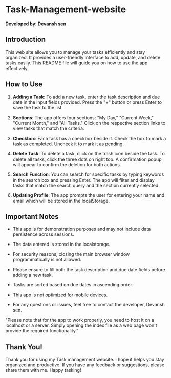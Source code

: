 # Task-Management-website
**Developed by: Devansh sen**

## Introduction

This web site allows you to manage your tasks efficiently and stay organized. It provides a user-friendly interface to add, update, and delete tasks easily. This README file will guide you on how to use the app effectively.

## How to Use

1. **Adding a Task**: To add a new task, enter the task description and due date in the input fields provided. Press the "+" button or press Enter to save the task to the list.

2. **Sections**: The app offers four sections: "My Day," "Current Week," "Current Month," and "All Tasks." Click on the respective section links to view tasks that match the criteria.

3. **Checkbox**: Each task has a checkbox beside it. Check the box to mark a task as completed. Uncheck it to mark it as pending.

4. **Delete Task**: To delete a task, click on the trash icon beside the task. To delete all tasks, click the three dots on right top. A confirmation popup will appear to confirm the deletion for both actions.

5. **Search Function**: You can search for specific tasks by typing keywords in the search box and pressing Enter. The app will filter and display tasks that match the search query and the section currently selected.

6. **Updating Profile**: The app prompts the user for entering your name and email which will be stored in the localStorage.

## Important Notes

- This app is for demonstration purposes and may not include data persistence across sessions.

- The data entered is stored in the localstorage.

- For security reasons, closing the main browser window programmatically is not allowed.

- Please ensure to fill both the task description and due date fields before adding a new task.

- Tasks are sorted based on due dates in ascending order.

- This app is not optimized for mobile devices.

- For any questions or issues, feel free to contact the developer, Devansh sen.

"Please note that for the app to work properly, you need to host it on a localhost or a server. Simply opening the index file as a web page won't provide the required functionality."

## Thank You!

Thank you for using my Task management website. I hope it helps you stay organized and productive. If you have any feedback or suggestions, please share them with me. Happy tasking!
